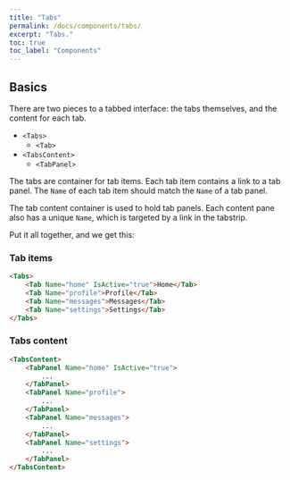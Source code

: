 ```yaml
---
title: "Tabs"
permalink: /docs/components/tabs/
excerpt: "Tabs."
toc: true
toc_label: "Components"
---
```


## Basics

There are two pieces to a tabbed interface: the tabs themselves, and the content for each tab. 

- `<Tabs>`
  - `<Tab>`
- `<TabsContent>`
  - `<TabPanel>`

The tabs are container for tab items. Each tab item contains a link to a tab panel. The `Name` of each tab item should match the `Name` of a tab panel.

The tab content container is used to hold tab panels. Each content pane also has a unique `Name`, which is targeted by a link in the tabstrip.

Put it all together, and we get this:

### Tab items

```html
<Tabs>
    <Tab Name="home" IsActive="true">Home</Tab>
    <Tab Name="profile">Profile</Tab>
    <Tab Name="messages">Messages</Tab>
    <Tab Name="settings">Settings</Tab>
</Tabs>
```

### Tabs content

```html
<TabsContent>
    <TabPanel Name="home" IsActive="true">
        ...
    </TabPanel>
    <TabPanel Name="profile">
        ...
    </TabPanel>
    <TabPanel Name="messages">
        ...
    </TabPanel>
    <TabPanel Name="settings">
        ...
    </TabPanel>
</TabsContent>
```